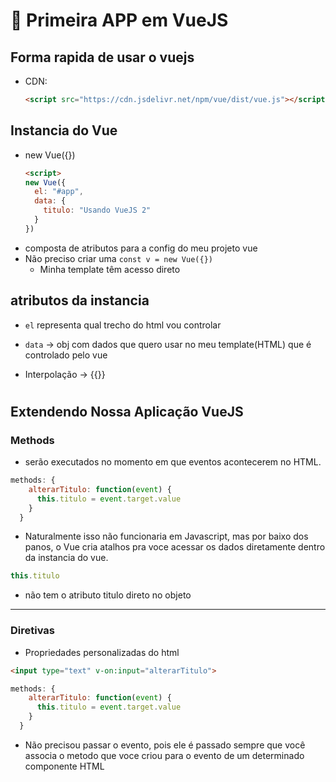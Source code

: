 # 🤯 Primeira APP em VueJS

## Forma rapida de usar o vuejs

* CDN:
  ```html
  <script src="https://cdn.jsdelivr.net/npm/vue/dist/vue.js"></script>
  ```


## Instancia do Vue
* new Vue({})

  ```html
  <script>
  new Vue({
    el: "#app",
    data: {
      titulo: "Usando VueJS 2"
    }
  })
</script>


* composta de atributos para a config do meu projeto vue
* Não preciso criar uma `const v = new Vue({})` 
  * Minha template têm acesso direto



## atributos da instancia
* `el` representa qual trecho do html vou controlar 
* `data` -> obj com dados que quero usar no meu template(HTML) que é controlado pelo vue

* Interpolação -> {{}} 


# 

## Extendendo Nossa Aplicação VueJS

### Methods
  * serão executados no momento em que eventos acontecerem no HTML.

  ```javascript
  methods: {
      alterarTitulo: function(event) {
        this.titulo = event.target.value
      }
    }
  ```

  * Naturalmente isso não funcionaria em Javascript, mas por baixo dos panos, o Vue cria atalhos pra voce acessar os dados diretamente dentro da instancia do vue.

  ```js
  this.titulo
  ```
  * não tem o atributo titulo direto no objeto

  ---

  
  ### Diretivas
  * Propriedades personalizadas do html

  ```html
  <input type="text" v-on:input="alterarTitulo">
  ```

  ```javascript
  methods: {
      alterarTitulo: function(event) {
        this.titulo = event.target.value
      }
    }
  ```

  * Não precisou passar o evento, pois ele é passado sempre que você associa o metodo que voce criou para o evento de um determinado componente HTML




  